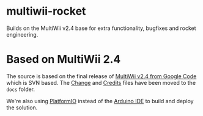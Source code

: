 # multiwii-rocket

Builds on the MultiWii v2.4 base for extra functionality, bugfixes and rocket engineering.

# Based on MultiWii 2.4

The source is based on the final release of [MultiWii v2.4 from Google Code](https://code.google.com/archive/p/multiwii/) which is SVN based. The [Change](docs/change.txt) and [Credits](docs/CREDITS.txt) files have been moved to the `docs` folder.

We're also using [PlatformIO](https://platformio.org/platformio-ide) instead of the [Arduino IDE](https://www.arduino.cc/en/main/software) to build and deploy the solution.
